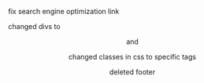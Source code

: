fix search engine optimization link

changed divs to <header> and <nav>

changed classes in css to specific tags

deleted footer